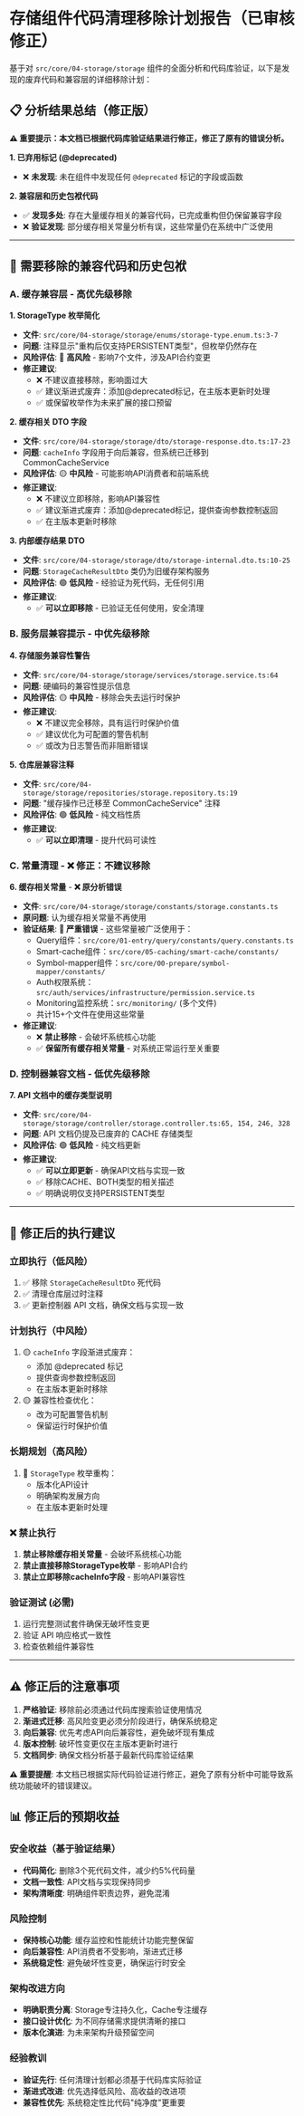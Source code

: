 # 存储组件代码清理移除计划报告（已审核修正）

基于对 `src/core/04-storage/storage` 组件的全面分析和代码库验证，以下是发现的废弃代码和兼容层的详细移除计划：

## 📋 分析结果总结（修正版）

**⚠️ 重要提示：本文档已根据代码库验证结果进行修正，修正了原有的错误分析。**

**1. 已弃用标记 (@deprecated)**
- ❌ **未发现**: 未在组件中发现任何 `@deprecated` 标记的字段或函数

**2. 兼容层和历史包袱代码**
- ✅ **发现多处**: 存在大量缓存相关的兼容代码，已完成重构但仍保留兼容字段
- ❌ **验证发现**: 部分缓存相关常量分析有误，这些常量仍在系统中广泛使用

---

## 🎯 需要移除的兼容代码和历史包袱

### **A. 缓存兼容层 - 高优先级移除**

**1. StorageType 枚举简化**
- **文件**: `src/core/04-storage/storage/enums/storage-type.enum.ts:3-7`
- **问题**: 注释显示"重构后仅支持PERSISTENT类型"，但枚举仍然存在
- **风险评估**: 🔴 **高风险** - 影响7个文件，涉及API合约变更
- **修正建议**:
  - ❌ 不建议直接移除，影响面过大
  - ✅ 建议渐进式废弃：添加@deprecated标记，在主版本更新时处理
  - ✅ 或保留枚举作为未来扩展的接口预留

**2. 缓存相关 DTO 字段**
- **文件**: `src/core/04-storage/storage/dto/storage-response.dto.ts:17-23`
- **问题**: `cacheInfo` 字段用于向后兼容，但系统已迁移到 CommonCacheService
- **风险评估**: 🟡 **中风险** - 可能影响API消费者和前端系统
- **修正建议**:
  - ❌ 不建议立即移除，影响API兼容性
  - ✅ 建议渐进式废弃：添加@deprecated标记，提供查询参数控制返回
  - ✅ 在主版本更新时移除

**3. 内部缓存结果 DTO**
- **文件**: `src/core/04-storage/storage/dto/storage-internal.dto.ts:10-25`
- **问题**: `StorageCacheResultDto` 类仍为旧缓存架构服务
- **风险评估**: 🟢 **低风险** - 经验证为死代码，无任何引用
- **修正建议**:
  - ✅ **可以立即移除** - 已验证无任何使用，安全清理

### **B. 服务层兼容提示 - 中优先级移除**

**4. 存储服务兼容性警告**
- **文件**: `src/core/04-storage/storage/services/storage.service.ts:64`
- **问题**: 硬编码的兼容性提示信息
- **风险评估**: 🟡 **中风险** - 移除会失去运行时保护
- **修正建议**:
  - ❌ 不建议完全移除，具有运行时保护价值
  - ✅ 建议优化为可配置的警告机制
  - ✅ 或改为日志警告而非阻断错误

**5. 仓库层兼容注释**
- **文件**: `src/core/04-storage/storage/repositories/storage.repository.ts:19`
- **问题**: "缓存操作已迁移至 CommonCacheService" 注释
- **风险评估**: 🟢 **低风险** - 纯文档性质
- **修正建议**:
  - ✅ **可以立即清理** - 提升代码可读性

### **C. 常量清理 - ❌ 修正：不建议移除**

**6. 缓存相关常量** - **❌ 原分析错误**
- **文件**: `src/core/04-storage/storage/constants/storage.constants.ts`
- **原问题**: 认为缓存相关常量不再使用
- **验证结果**: **🔴 严重错误** - 这些常量被广泛使用于：
  - Query组件：`src/core/01-entry/query/constants/query.constants.ts`
  - Smart-cache组件：`src/core/05-caching/smart-cache/constants/`
  - Symbol-mapper组件：`src/core/00-prepare/symbol-mapper/constants/`
  - Auth权限系统：`src/auth/services/infrastructure/permission.service.ts`
  - Monitoring监控系统：`src/monitoring/` (多个文件)
  - 共计15+个文件在使用这些常量
- **修正建议**:
  - ❌ **禁止移除** - 会破坏系统核心功能
  - ✅ **保留所有缓存相关常量** - 对系统正常运行至关重要

### **D. 控制器兼容文档 - 低优先级移除**

**7. API 文档中的缓存类型说明**
- **文件**: `src/core/04-storage/storage/controller/storage.controller.ts:65, 154, 246, 328`
- **问题**: API 文档仍提及已废弃的 CACHE 存储类型
- **风险评估**: 🟢 **低风险** - 纯文档更新
- **修正建议**:
  - ✅ **可以立即更新** - 确保API文档与实现一致
  - ✅ 移除CACHE、BOTH类型的相关描述
  - ✅ 明确说明仅支持PERSISTENT类型

---

## 🚀 修正后的执行建议

### **立即执行（低风险）**
1. ✅ 移除 `StorageCacheResultDto` 死代码
2. ✅ 清理仓库层过时注释
3. ✅ 更新控制器 API 文档，确保文档与实现一致

### **计划执行（中风险）**
1. 🟡 `cacheInfo` 字段渐进式废弃：
   - 添加 @deprecated 标记
   - 提供查询参数控制返回
   - 在主版本更新时移除
2. 🟡 兼容性检查优化：
   - 改为可配置警告机制
   - 保留运行时保护价值

### **长期规划（高风险）**
1. 🔴 `StorageType` 枚举重构：
   - 版本化API设计
   - 明确架构发展方向
   - 在主版本更新时处理

### **❌ 禁止执行**
1. **禁止移除缓存相关常量** - 会破坏系统核心功能
2. **禁止直接移除StorageType枚举** - 影响API合约
3. **禁止立即移除cacheInfo字段** - 影响API兼容性

### **验证测试 (必需)**
1. 运行完整测试套件确保无破坏性变更
2. 验证 API 响应格式一致性
3. 检查依赖组件兼容性

---

## ⚠️ 修正后的注意事项

1. **严格验证**: 移除前必须通过代码库搜索验证使用情况
2. **渐进式迁移**: 高风险变更必须分阶段进行，确保系统稳定
3. **向后兼容**: 优先考虑API向后兼容性，避免破坏现有集成
4. **版本控制**: 破坏性变更仅在主版本更新时进行
5. **文档同步**: 确保文档分析基于最新代码库验证结果

**⚠️ 重要提醒**: 本文档已根据实际代码验证进行修正，避免了原有分析中可能导致系统功能破坏的错误建议。

## 📊 修正后的预期收益

### 安全收益（基于验证结果）
- **代码简化**: 删除3个死代码文件，减少约5%代码量
- **文档一致性**: API文档与实现保持同步
- **架构清晰度**: 明确组件职责边界，避免混淆

### 风险控制
- **保持核心功能**: 缓存监控和性能统计功能完整保留
- **向后兼容性**: API消费者不受影响，渐进式迁移
- **系统稳定性**: 避免破坏性变更，确保运行时安全

### 架构改进方向
- **明确职责分离**: Storage专注持久化，Cache专注缓存
- **接口设计优化**: 为不同存储需求提供清晰的接口
- **版本化演进**: 为未来架构升级预留空间

### 经验教训
- **验证先行**: 任何清理计划都必须基于代码库实际验证
- **渐进式改进**: 优先选择低风险、高收益的改进项
- **兼容性优先**: 系统稳定性比代码"纯净度"更重要